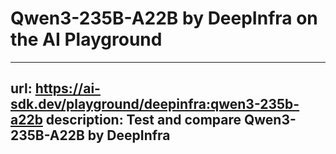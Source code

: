 # Qwen3-235B-A22B by DeepInfra on the AI Playground


---
url: https://ai-sdk.dev/playground/deepinfra:qwen3-235b-a22b
description: Test and compare Qwen3-235B-A22B by DeepInfra
---
